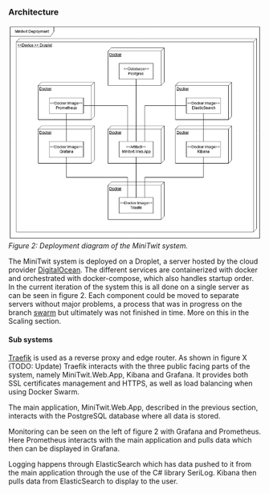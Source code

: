 ### Architecture 

![Deployment](images/Deployment.png "Deployment Diagram")<br/>
*Figure 2: Deployment diagram of the MiniTwit system.*


The MiniTwit system is deployed on a Droplet, a server hosted by the cloud provider [DigitalOcean](https://www.digitalocean.com/). 
The different services are containerized with docker and orchestrated with docker-compose, which also handles startup order. In the current iteration of the system this is all done on a single server as can be seen in figure 2. Each component could be moved to separate servers without major problems, a process that was in progress on the branch [swarm](https://github.com/jlndk/devoops/tree/swarm) but ultimately was not finished in time. More on this in the Scaling section. 

#### Sub systems

[Traefik](https://containo.us/traefik/) is used as a reverse proxy and edge router. As shown in figure X (TODO: Update) Traefik interacts with the three public facing parts of the system, namely MiniTwit.Web.App, Kibana and Grafana. It provides both SSL certificates management and HTTPS, as well as load balancing when using Docker Swarm.

The main application, MiniTwit.Web.App, described in the previous section, interacts with the PostgreSQL database where all data is stored.

Monitoring can be seen on the left of figure 2 with Grafana and Prometheus. Here Prometheus interacts with the main application and pulls data which then can be displayed in Grafana.

Logging happens through ElasticSearch which has data pushed to it from the main application through the use of the C# library SeriLog. Kibana then pulls data from ElasticSearch to display to the user.
